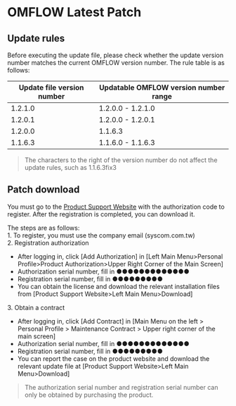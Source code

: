 # OMFLOW Latest Patch

## Update rules

Before executing the update file, please check whether the update version number matches the current OMFLOW version number. The rule table is as follows:

| Update file version number | Updatable OMFLOW version number range |
| -------------------------- | ------------------------------------- |
| 1.2.1.0                    | 1.2.0.0 - 1.2.1.0                     |
| 1.2.0.1                    | 1.2.0.0 - 1.2.0.1                     |
| 1.2.0.0                    | 1.1.6.3                               |
| 1.1.6.3                    | 1.1.6.0 - 1.1.6.3                     |

> The characters to the right of the version number do not affect the update rules, such as 1.1.6.3fix3

## Patch download

You must go to the [Product Support Website](https://support.syscom.com.tw/) with the authorization code to register. After the registration is completed, you can download it.

The steps are as follows:\
1\. To register, you must use the company email (syscom.com.tw)\
2\. Registration authorization

* After logging in, click \[Add Authorization] in \[Left Main Menu>Personal Profile>Product Authorization>Upper Right Corner of the Main Screen]
* Authorization serial number, fill in ●●●●●●●●●●●●●
* Registration serial number, fill in ●●●●●●●●●
* You can obtain the license and download the relevant installation files from \[Product Support Website>Left Main Menu>Download]

3\. Obtain a contract

* After logging in, click \[Add Contract] in \[Main Menu on the left > Personal Profile > Maintenance Contract > Upper right corner of the main screen]
* Authorization serial number, fill in ●●●●●●●●●●●●●
* Registration serial number, fill in ●●●●●●●●●
* You can report the case on the product website and download the relevant update file at \[Product Support Website>Left Main Menu>Download]

> The authorization serial number and registration serial number can only be obtained by purchasing the product.

